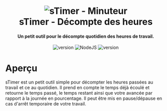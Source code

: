 <h1 align="center">
  <br>
  <a><img src="https://cdn.pixabay.com/photo/2020/05/27/11/21/banner-5226783_960_720.jpg" alt="sTimer - Minuteur"></a>
  <br>
  sTimer - Décompte des heures
  <br>
</h1>

<h4 align="center">Un petit outil pour le décompte quotidien des heures de travail.</h4>

<p align="center">
  <a>
    <img src="https://img.shields.io/badge/Statut-actif-red" alt="version">
  </a>
  <a>
     <img alt="NodeJS" src="https://img.shields.io/badge/node.js-v16.14.2-green">
  </a>
  <a>
     <img src="https://img.shields.io/badge/Projet-v2.2.0-blue" alt="version">
  </a>
</p>

# Aperçu

sTimer est un petit outil simple pour décompter les heures passées au travail et ce
au quotidien. Il prend en compte le temps déjà écoulé et retourne le temps passé, le
temps restant ainsi que votre avancée par rapport à la journée en pourcentage. Il peut
être mis en pause/dépause en cas d'arrêt temporaire de votre travail.

